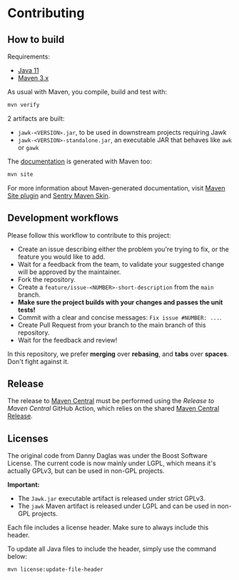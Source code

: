 # Contributing

## How to build

Requirements:

* [Java 11](https://adoptium.net/)
* [Maven 3.x](https://maven.apache.org/)

As usual with Maven, you compile, build and test with:

```bash
mvn verify
```

2 artifacts are built:

* `jawk-<VERSION>.jar`, to be used in downstream projects requiring Jawk
* `jawk-<VERSION>-standalone.jar`, an executable JAR that behaves like `awk` or `gawk`

The [documentation](metricshub.org/Jawk) is generated with Maven too:

```bash
mvn site
```

For more information about Maven-generated documentation, visit [Maven Site plugin](https://maven.apache.org/plugins/maven-site-plugin/) and [Sentry Maven Skin](https://sentrysoftware.github.io/sentry-maven-skin/).

## Development workflows

Please follow this workflow to contribute to this project:

* Create an issue describing either the problem you're trying to fix, or the feature you would like to add.
* Wait for a feedback from the team, to validate your suggested change will be approved by the maintainer.
* Fork the repository.
* Create a `feature/issue-<NUMBER>-short-description` from the `main` branch.
* **Make sure the project builds with your changes and passes the unit tests!**
* Commit with a clear and concise messages: `Fix issue #NUMBER: ...`.
* Create Pull Request from your branch to the main branch of this repository.
* Wait for the feedback and review!

In this repository, we prefer **merging** over **rebasing**, and **tabs** over **spaces**. Don't fight against it.

## Release

The release to [Maven Central](https://central.sonatype.com/) must be performed using the *Release to Maven Central* GitHub Action, which relies on the shared [Maven Central Release](https://github.com/metricshub/workflows/blob/main/README.md#maven-central-release).

## Licenses

The original code from Danny Daglas was under the Boost Software License. The current code is now mainly under LGPL, which means it's actually GPLv3, but can be used in non-GPL projects.

**Important:**

* The `Jawk.jar` executable artifact is released under strict GPLv3.
* The `jawk` Maven artifact is released under LGPL and can be used in non-GPL projects.

Each file includes a license header. Make sure to always include this header.

To update all Java files to include the header, simply use the command below:

```bash
mvn license:update-file-header
```
